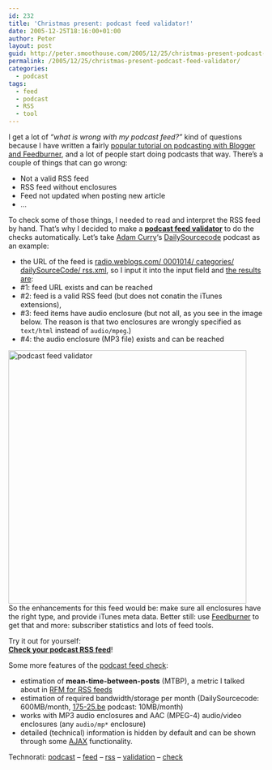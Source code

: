 ```yaml
---
id: 232
title: 'Christmas present: podcast feed validator!'
date: 2005-12-25T18:16:00+01:00
author: Peter
layout: post
guid: http://peter.smoothouse.com/2005/12/25/christmas-present-podcast-feed-validator/
permalink: /2005/12/25/christmas-present-podcast-feed-validator/
categories:
  - podcast
tags:
  - feed
  - podcast
  - RSS
  - tool
---
```

I get a lot of _&#8220;what is wrong with my podcast feed?&#8221;_ kind of questions because I have written a fairly [popular tutorial on podcasting with Blogger and Feedburner](http://blog.forret.com/blog/2004/10/how-to-podcast-with-blogger-and.html), and a lot of people start doing podcasts that way. There&#8217;s a couple of things that can go wrong:

  * Not a valid RSS feed
  * RSS feed without enclosures
  * Feed not updated when posting new article
  * &#8230;

To check some of those things, I needed to read and interpret the RSS feed by hand. That&#8217;s why I decided to make a [**podcast feed validator**](http://www.smoothouse.com/podcast/validator.php) to do the checks automatically. Let&#8217;s take [Adam Curry](http://live.curry.com/)&#8216;s [DailySourcecode](http://www.dailysourcecode.com/) podcast as an example:

  * the URL of the feed is [radio.weblogs.com/ 0001014/ categories/ dailySourceCode/ rss.xml](http://radio.weblogs.com/0001014/categories/dailySourceCode/rss.xml), so I input it into the input field and [the results are](http://www.smoothouse.com/podcast/validator.php?src=http%3A%2F%2Fradio.weblogs.com%2F0001014%2Fcategories%2FdailySourceCode%2Frss.xml):
  * #1: feed URL exists and can be reached
  * #2: feed is a valid RSS feed (but does not conatin the iTunes extensions),
  * #3: feed items have audio enclosure (but not all, as you see in the image below. The reason is that two enclosures are wrongly specified as `text/html` instead of `audio/mpeg`.)
  * #4: the audio enclosure (MP3 file) exists and can be reached

[<img  border="0" width="470" src="http://static.flickr.com/37/77187539_e2195dfd9c.jpg" alt="podcast feed validator" height="500" />](http://www.flickr.com/photos/pforret/77187539/ "Photo Sharing")  
So the enhancements for this feed would be: make sure all enclosures have the right type, and provide iTunes meta data. Better still: use [Feedburner](http://www.feedburner.com) to get that and more: subscriber statistics and lots of feed tools.

Try it out for yourself:  
[**Check your podcast RSS feed**](http://www.smoothouse.com/podcast/validator.php)!

Some more features of the [podcast feed check](http://www.smoothouse.com/podcast/validator.php):

  * estimation of **mean-time-between-posts** (MTBP), a metric I talked about in [RFM for RSS feeds](http://blog.forret.com/blog/2005/12/rfm-for-rss-feeds-recency-frequency.html)
  * estimation of required bandwidth/storage per month (DailySourcecode: 600MB/month, [175-25.be](http://www.175-25.be) podcast: 10MB/month)
  * works with MP3 audio enclosures and AAC (MPEG-4) audio/video enclosures (any `audio/mp*` enclosure)
  * detailed (technical) information is hidden by default and can be shown through some [AJAX](http://en.wikipedia.org/wiki/AJAX) functionality.

Technorati: <a rel="tag" href="http://technorati.com/tag/podcast">podcast</a> &#8211; <a rel="tag" href="http://technorati.com/tag/feed">feed</a> &#8211; <a rel="tag" href="http://technorati.com/tag/rss">rss</a> &#8211; <a rel="tag" href="http://technorati.com/tag/validation">validation</a> &#8211; <a rel="tag" href="http://technorati.com/tag/check">check</a>